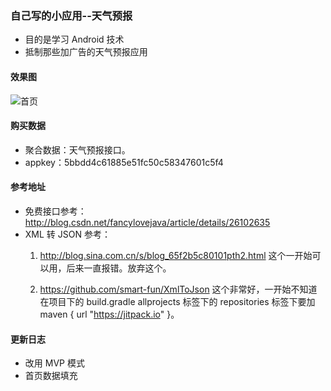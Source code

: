 ### 自己写的小应用--天气预报

- 目的是学习 Android 技术
- 抵制那些加广告的天气预报应用

#### 效果图
![首页](https://github.com/kamaihamaiha/WeatherSampleForAndroid/raw/master/app/display/cap1.png)
#### 购买数据
- 聚合数据：天气预报接口。
- appkey：5bbdd4c61885e51fc50c58347601c5f4

#### 参考地址
- 免费接口参考：http://blog.csdn.net/fancylovejava/article/details/26102635
- XML 转 JSON 参考：
    1. http://blog.sina.com.cn/s/blog_65f2b5c80101pth2.html 这个一开始可以用，后来一直报错。放弃这个。
    
    2. https://github.com/smart-fun/XmlToJson 这个非常好，一开始不知道在项目下的 build.gradle allprojects 标签下的 repositories 标签下要加 maven { url "https://jitpack.io" }。
    
#### 更新日志
- 改用 MVP 模式
- 首页数据填充